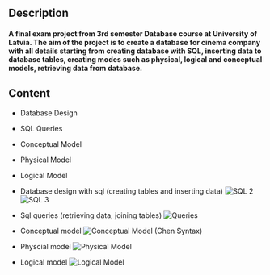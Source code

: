 ## Description

#### A final exam project from 3rd semester Database course at University of Latvia. The aim of the project is to create a database for cinema company with all details starting from creating database with SQL, inserting data to database tables, creating modes such as physical, logical and conceptual models, retrieving data from database.

## Content
- Database Design
- SQL Queries
- Conceptual Model
- Physical Model
- Logical Model

- Database design with sql (creating tables and inserting data)
![SQL 2](https://user-images.githubusercontent.com/66011783/114092781-f36cc000-98c2-11eb-8e2b-4b8a3a642965.PNG)
![SQL 3](https://user-images.githubusercontent.com/66011783/114092792-f7004700-98c2-11eb-8094-1107444f8233.PNG)
- Sql queries (retrieving data, joining tables)
![Queries](https://user-images.githubusercontent.com/66011783/114092746-e94ac180-98c2-11eb-9653-09e32aabacbe.PNG)
- Conceptual model
![Conceptual Model (Chen Syntax)](https://user-images.githubusercontent.com/66011783/114092920-1eefaa80-98c3-11eb-92b5-a285178bdce5.png)
- Physcial model
![Physical Model](https://user-images.githubusercontent.com/66011783/114092997-3af34c00-98c3-11eb-8720-58b0c470469c.png)
- Logical model
![Logical Model](https://user-images.githubusercontent.com/66011783/114093028-46467780-98c3-11eb-8112-61ee9264c654.png)
